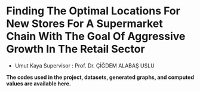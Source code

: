 # Finding The Optimal Locations For New Stores For A Supermarket Chain With The Goal Of Aggressive Growth In The Retail Sector

- Umut Kaya
Supervisor : Prof. Dr. ÇİĞDEM ALABAŞ USLU

**The codes used in the project, datasets, generated graphs, and computed values are available here.**
